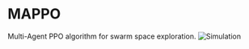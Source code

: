 # MAPPO
Multi-Agent PPO algorithm for swarm space exploration.
![Simulation](https://github.com/adrianmenor/MAPPO/assets/61149732/ad6f58aa-258f-4821-9bae-626788011c87)
